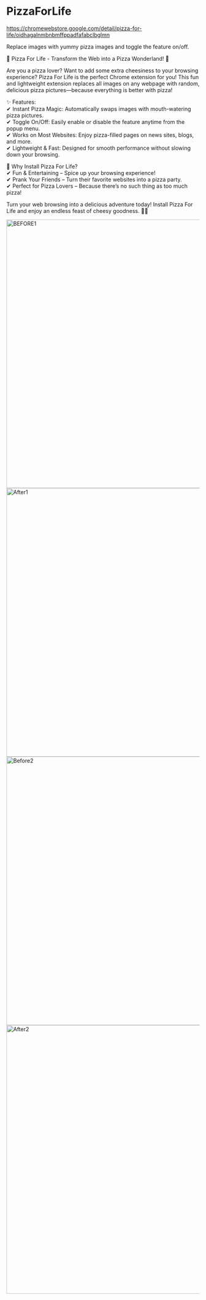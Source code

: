 ﻿# PizzaForLife

https://chromewebstore.google.com/detail/pizza-for-life/oidhagalnmbnbmffppadfafabclbglmn


Replace images with yummy pizza images and toggle the feature on/off.

🍕 Pizza For Life - Transform the Web into a Pizza Wonderland! 🍕

Are you a pizza lover? Want to add some extra cheesiness to your browsing experience? Pizza For Life is the perfect Chrome extension for you! This fun and lightweight extension replaces all images on any webpage with random, delicious pizza pictures—because everything is better with pizza!

✨ Features:
<br />✔ Instant Pizza Magic: Automatically swaps images with mouth-watering pizza pictures.
<br />✔ Toggle On/Off: Easily enable or disable the feature anytime from the popup menu.
<br />✔ Works on Most Websites: Enjoy pizza-filled pages on news sites, blogs, and more.
<br />✔ Lightweight & Fast: Designed for smooth performance without slowing down your browsing.


🍕 Why Install Pizza For Life?
<br />✔ Fun & Entertaining – Spice up your browsing experience!
<br />✔ Prank Your Friends – Turn their favorite websites into a pizza party.
<br />✔ Perfect for Pizza Lovers – Because there’s no such thing as too much pizza!

Turn your web browsing into a delicious adventure today! Install Pizza For Life and enjoy an endless feast of cheesy goodness. 🍕🔥

 <img width="700" alt="BEFORE1" src="https://github.com/user-attachments/assets/29ddf550-7ca8-4aea-a558-1577165705ac" />
<img width="700" alt="After1" src="https://github.com/user-attachments/assets/4eb1fe05-b5d8-43c0-a872-7f3019d48257" />

 <img width="700" alt="Before2" src="https://github.com/user-attachments/assets/b18fdc02-dfc2-44d6-8a97-32cfffabcdf7" />
 <img width="700" alt="After2" src="https://github.com/user-attachments/assets/56d22928-f427-48c6-88bb-8e78b378fbb3" />
